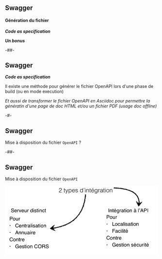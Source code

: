 ## Swagger<!-- .element: class="open-api-color" -->

#### Génération du fichier

***Code as specification***<!-- .element: class="highlight2" -->

***Un bonus***

-##-

## Swagger<!-- .element: class="open-api-color" -->

***Code as specification***<!-- .element: class="highlight2" -->

Il existe une méthode pour générer le fichier OpenAPI lors d'une phase de build (ou en mode execution)

*Et aussi de transformer le fichier OpenAPI en Asciidoc pour permettre la génératin d'une page de doc HTML et/ou un fichier PDF (usage doc offline)*

-#-

## Swagger<!-- .element: class="open-api-color" -->

Mise à disposition du fichier `OpenAPI` ?

-##-

## Swagger<!-- .element: class="open-api-color" -->

Mise à disposition du fichier `OpenAPI`

![](images/swagger-integ-01.png)<!-- .element: class="image-simple" -->

